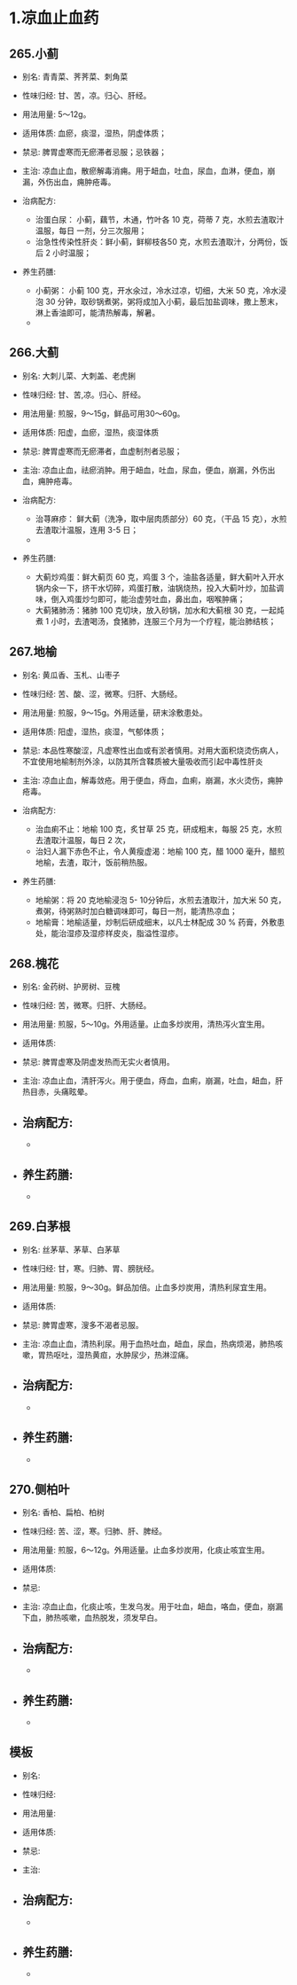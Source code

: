 # 1.凉血止血药

## 265.小蓟

- 别名: 青青菜、荠荠菜、刺角菜
- 性味归经: 甘、苦，凉。归心、肝经。
- 用法用量: 5～12g。
- 适用体质: 血瘀，痰湿，湿热，阴虚体质；
- 禁忌: 脾胃虚寒而无瘀滞者忌服；忌铁器；

- 主治: 凉血止血，散瘀解毒消痈。用于衄血，吐血，尿血，血淋，便血，崩漏，外伤出血，痈肿疮毒。
- 治病配方: 
  - 治蛋白尿： 小蓟，藕节，木通，竹叶各 10 克，荷蒂 7 克，水煎去渣取汁温服，每日 一剂，分三次服用；
  - 治急性传染性肝炎：鲜小蓟，鲜柳枝各50 克，水煎去渣取汁，分两份，饭后 2 小时温服；
  
- 养生药膳: 
  -  小蓟粥： 小蓟 100 克，开水氽过，冷水过凉，切细，大米 50 克，冷水浸泡 30 分钟，取砂锅煮粥，粥将成加入小蓟，最后加盐调味，撒上葱末，淋上香油即可，能清热解毒，解暑。
  -  
  
  
## 266.大蓟

- 别名: 大刺儿菜、大刺盖、老虎脷
- 性味归经: 甘、苦,凉。归心、肝经。

- 用法用量: 煎服，9～15g，鲜品可用30～60g。
- 适用体质: 阳虚，血瘀，湿热，痰湿体质
- 禁忌: 脾胃虚寒而无瘀滞者，血虚制剂者忌服；

- 主治: 凉血止血，祛瘀消肿。用于衄血，吐血，尿血，便血，崩漏，外伤出血，痈肿疮毒。

- 治病配方: 
  - 治荨麻疹： 鲜大蓟（洗净，取中层肉质部分）60 克，（干品 15 克），水煎去渣取汁温服，连用 3-5 日；
  -
  
- 养生药膳: 
  - 大蓟炒鸡蛋：鲜大蓟页 60 克，鸡蛋 3 个，油盐各适量，鲜大蓟叶入开水锅内氽一下，挤干水切碎，鸡蛋打散，油锅烧热，投入大蓟叶炒，加盐调味，倒入鸡蛋炒匀即可，能治虚劳吐血，鼻出血，咽喉肿痛；
  -  大蓟猪肺汤：猪肺 100 克切块，放入砂锅，加水和大蓟根 30 克，一起炖煮 1 小时，去渣喝汤，食猪肺，连服三个月为一个疗程，能治肺结核；
  
  
  
## 267.地榆

- 别名: 黄瓜香、玉札、山枣子
- 性味归经: 苦、酸、涩，微寒。归肝、大肠经。
- 用法用量: 煎服，9～15g。外用适量，研末涂敷患处。
- 适用体质: 阳虚，湿热，痰湿，气郁体质；
- 禁忌: 本品性寒酸涩，凡虚寒性出血或有淤者慎用。对用大面积烧烫伤病人，不宜使用地榆制剂外涂，以防其所含鞣质被大量吸收而引起中毒性肝炎 

- 主治: 凉血止血，解毒敛疮。用于便血，痔血，血痢，崩漏，水火烫伤，痈肿疮毒。
- 治病配方: 
  - 治血痢不止：地榆 100 克，炙甘草 25 克，研成粗末，每服 25 克，水煎去渣取汁温服，每日 2 次，
  - 治妇人漏下赤色不止，令人黄瘦虚渴：地榆 100 克，醋 1000 毫升，醋煎地榆，去渣，取汁，饭前稍热服。
  
- 养生药膳: 
  -  地榆粥：将 20 克地榆浸泡 5- 10分钟后，水煎去渣取汁，加大米 50 克，煮粥，待粥熟时加白糖调味即可，每日一剂，能清热凉血；
  -  地榆膏：地榆适量，炒制后研成细末，以凡士林配成 30 % 药膏，外敷患处，能治湿疹及湿疹样皮炎，脂溢性湿疹。



## 268.槐花

- 别名: 金药树、护房树、豆槐
- 性味归经: 苦，微寒。归肝、大肠经。
- 用法用量: 煎服，5～10g。外用适量。止血多炒炭用，清热泻火宜生用。
- 适用体质: 
- 禁忌: 脾胃虚寒及阴虚发热而无实火者慎用。

- 主治: 凉血止血，清肝泻火。用于便血，痔血，血痢，崩漏，吐血，衄血，肝热目赤，头痛眩晕。
- 治病配方: 
  - 
  - 
  
- 养生药膳: 
  -  
  -  


## 269.白茅根

- 别名: 丝茅草、茅草、白茅草
- 性味归经: 甘，寒。归肺、胃、膀胱经。
- 用法用量:  煎服，9～30g。鲜品加倍。止血多炒炭用，清热利尿宜生用。
- 适用体质: 
- 禁忌: 脾胃虚寒，溲多不渴者忌服。

- 主治: 凉血止血，清热利尿。用于血热吐血，衄血，尿血，热病烦渴，肺热咳嗽，胃热呕吐，湿热黄疸，水肿尿少，热淋涩痛。
- 治病配方: 
  - 
  - 
  
- 养生药膳: 
  -  
  -  
  
  
  

## 270.侧柏叶

- 别名: 香柏、扁柏、柏树
- 性味归经: 苦、涩，寒。归肺、肝、脾经。
- 用法用量: 煎服，6～12g。外用适量。止血多炒炭用，化痰止咳宜生用。
- 适用体质: 
- 禁忌: 

- 主治: 凉血止血，化痰止咳，生发乌发。用于吐血，衄血，咯血，便血，崩漏下血，肺热咳嗽，血热脱发，须发早白。
- 治病配方: 
  - 
  - 
  
- 养生药膳: 
  -  
  -  
  
  
  




## 模板

- 别名: 
- 性味归经: 
- 用法用量: 
- 适用体质: 
- 禁忌: 

- 主治: 
- 治病配方: 
  - 
  - 
  
- 养生药膳: 
  -  
  -  

